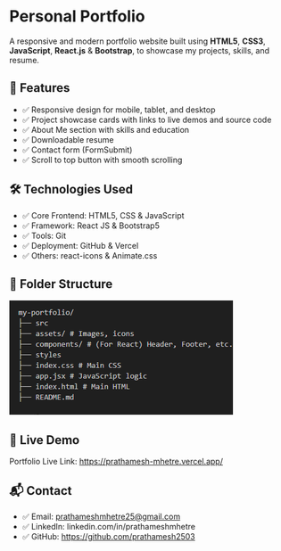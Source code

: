 # Personal Portfolio

A responsive and modern portfolio website built using **HTML5**, **CSS3**, **JavaScript**, **React.js** & **Bootstrap**, to showcase my projects, skills, and resume.

## 📌 Features

- ✅ Responsive design for mobile, tablet, and desktop
- ✅ Project showcase cards with links to live demos and source code
- ✅ About Me section with skills and education
- ✅ Downloadable resume
- ✅ Contact form (FormSubmit)
- ✅ Scroll to top button with smooth scrolling

## 🛠️ Technologies Used

- ✅ Core Frontend: HTML5, CSS & JavaScript
- ✅ Framework: React JS & Bootstrap5
- ✅ Tools: Git
- ✅ Deployment: GitHub & Vercel
- ✅ Others: react-icons & Animate.css

## 📂 Folder Structure

![alt text](image.png)

## 📡 Live Demo

Portfolio Live Link: https://prathamesh-mhetre.vercel.app/

## 📬 Contact

- ✅ Email: prathameshmhetre25@gmail.com
- ✅ LinkedIn: linkedin.com/in/prathameshmhetre
- ✅ GitHub: https://github.com/prathamesh2503
